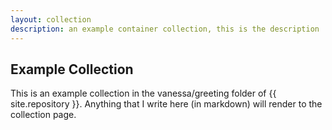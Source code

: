 ```yaml
---
layout: collection
description: an example container collection, this is the description
---
```


## Example Collection

This is an example collection in the vanessa/greeting folder of {{ site.repository }}.
Anything that I write here (in markdown) will render to the collection page.
